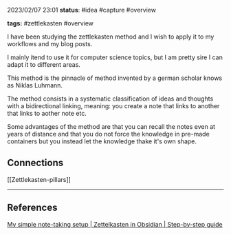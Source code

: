 2023/02/07 23:01
**status**: #idea #capture #overview

**tags:** #zettlekasten #overview

I have been studying the zettlekasten method and I wish to apply  it to my workflows and my blog posts.

I mainly itend to use it for computer science topics, but I am pretty sire I can adapt it to different areas.

This method is the pinnacle of  method invented by a german scholar knows as Niklas Luhmann.

The method consists in a systematic classification of ideas and thoughts with a bidirectional linking, meaning: you create a note that links to another that links to aother note etc.

Some advantages of the method are that you can recall the notes even at years of distance and that you do not force the knowledge in pre-made containers but you instead let the knowledge thake it's  own shape.

## Connections
[[Zettlekasten-pillars]]

---
## References
[My simple note-taking setup | Zettelkasten in Obsidian | Step-by-step guide](https://www.youtube.com/embed/E6ySG7xYgjY?feature=oembed)